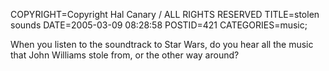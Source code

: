 COPYRIGHT=Copyright Hal Canary / ALL RIGHTS RESERVED
TITLE=stolen sounds
DATE=2005-03-09 08:28:58
POSTID=421
CATEGORIES=music;

When you listen to the soundtrack to Star Wars, do you hear all the music that John Williams stole from, or the other way around?
